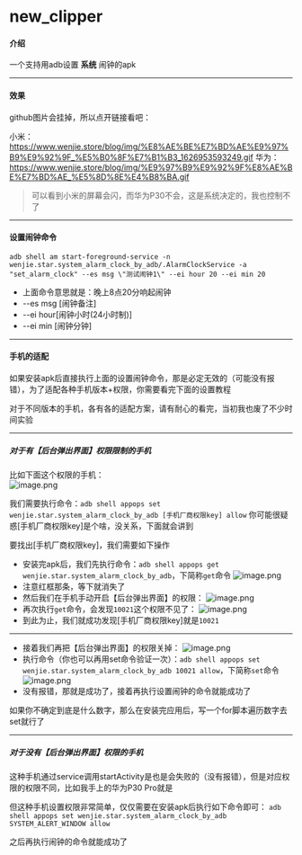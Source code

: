 # new_clipper

#### 介绍

一个支持用adb设置 **系统** 闹钟的apk

---

#### 效果

github图片会挂掉，所以点开链接看吧：

小米：https://www.wenjie.store/blog/img/%E8%AE%BE%E7%BD%AE%E9%97%B9%E9%92%9F_%E5%B0%8F%E7%B1%B3_1626953593249.gif
华为：https://www.wenjie.store/blog/img/%E9%97%B9%E9%92%9F%E8%AE%BE%E7%BD%AE_%E5%8D%8E%E4%B8%BA.gif

> 可以看到小米的屏幕会闪，而华为P30不会，这是系统决定的，我也控制不了

---

#### 设置闹钟命令

`adb shell am start-foreground-service -n wenjie.star.system_alarm_clock_by_adb/.AlarmClockService -a "set_alarm_clock" --es msg \"测试闹钟1\" --ei hour 20 --ei min 20`
- 上面命令意思就是：晚上8点20分响起闹钟
- --es msg [闹钟备注]
- --ei hour[闹钟小时(24小时制)]
- --ei min [闹钟分钟]

---

#### 手机的适配

如果安装apk后直接执行上面的设置闹钟命令，那是必定无效的（可能没有报错），为了适配各种手机版本+权限，你需要看完下面的设置教程

对于不同版本的手机，各有各的适配方案，请有耐心的看完，当初我也废了不少时间实验

---

##### 对于有【后台弹出界面】权限限制的手机

比如下面这个权限的手机：<br/>
![image.png](https://www.wenjie.store/blog/img/image_1626952858672.png)

我们需要执行命令：`adb shell appops set wenjie.star.system_alarm_clock_by_adb [手机厂商权限key] allow`
你可能很疑惑[手机厂商权限key]是个啥，没关系，下面就会讲到

要找出[手机厂商权限key]，我们需要如下操作
- 安装完apk后，我们先执行命令：`adb shell appops get wenjie.star.system_alarm_clock_by_adb`，下简称`get`命令
![image.png](https://www.wenjie.store/blog/img/image_1626950316508.png)
- 注意红框那条，等下就消失了
- 然后我们在手机手动开启【后台弹出界面】的权限：
![image.png](https://www.wenjie.store/blog/img/image_1626950759196.png)
- 再次执行`get`命令，会发现`10021`这个权限不见了：
![image.png](https://www.wenjie.store/blog/img/image_1626950811963.png)
- 到此为止，我们就成功发现[手机厂商权限key]就是`10021`

---

- 接着我们再把【后台弹出界面】的权限关掉：
![image.png](https://www.wenjie.store/blog/img/image_1626952858672.png)
- 执行命令（你也可以再用set命令验证一次）：`adb shell appops set wenjie.star.system_alarm_clock_by_adb 10021 allow`，下简称`set`命令
![image.png](https://www.wenjie.store/blog/img/image_1626952976052.png)
- 没有报错，那就是成功了，接着再执行设置闹钟的命令就能成功了

如果你不确定到底是什么数字，那么在安装完应用后，写一个for脚本遍历数字去set就行了

---

##### 对于没有【后台弹出界面】权限的手机

这种手机通过service调用startActivity是也是会失败的（没有报错），但是对应权限的权限不同，比如我手上的华为P30 Pro就是

但这种手机设置权限非常简单，仅仅需要在安装apk后执行如下命令即可：
`adb shell appops set wenjie.star.system_alarm_clock_by_adb SYSTEM_ALERT_WINDOW allow`

之后再执行闹钟的命令就能成功了


